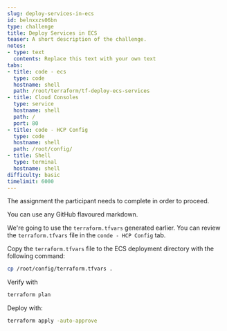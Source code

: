 ```yaml
---
slug: deploy-services-in-ecs
id: belnxxzs06bn
type: challenge
title: Deploy Services in ECS
teaser: A short description of the challenge.
notes:
- type: text
  contents: Replace this text with your own text
tabs:
- title: code - ecs
  type: code
  hostname: shell
  path: /root/terraform/tf-deploy-ecs-services
- title: Cloud Consoles
  type: service
  hostname: shell
  path: /
  port: 80
- title: code - HCP Config
  type: code
  hostname: shell
  path: /root/config/
- title: Shell
  type: terminal
  hostname: shell
difficulty: basic
timelimit: 6000
---
```

The assignment the participant needs to complete in order to proceed.

You can use any GitHub flavoured markdown.

We're going to use the `terraform.tfvars` generated earlier. You can review the `terraform.tfvars` file in the `conde - HCP Config` tab.

Copy the `terraform.tfvars` file to the ECS deployment directory with the following command:

```sh
cp /root/config/terraform.tfvars .
```

Verify with
```sh
terraform plan
```

Deploy with:
```sh
terraform apply -auto-approve
```
